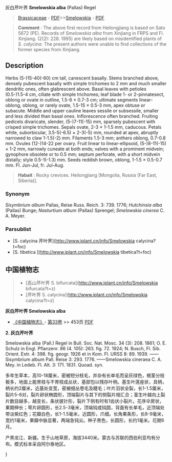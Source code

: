 灰白芹叶荠 **Smelowskia alba** (Pallas) Regel

> [Brassicaceae](http://www.iplant.cn/info/Brassicaceae?t=foc) - [PDF](http://www.iplant.cn/foc/pdf/Brassicaceae.pdf)>>[Smelowskia](http://www.iplant.cn/info/Smelowskia?t=foc) - [PDF](http://www.iplant.cn/foc/pdf/Smelowskia.pdf)

> **Comment** : 
> The above first record from Heilongjiang is based on Sato 5672 (PE). Records of *Smelowskia alba* from Xinjiang in FRPS and Fl. Xinjiang. (2(2): 228. 1995) are likely based on misidentified plants of *S. calycina*. The present authors were unable to find collections of the former species from Xinjiang.

## Description

Herbs (5-)15-40(-60) cm tall, canescent basally. Stems branched above, densely pubescent basally with simple trichomes to 2 mm and much smaller dendritic ones, often glabrescent above. Basal leaves with petioles (0.5-)1.5-4 cm, ciliate with simple trichomes; leaf blade 1- or 2-pinnatesect, oblong or ovate in outline, 1.5-6 × 0.7-3 cm; ultimate segments linear-oblong, oblong, or rarely ovate, 1.5-15 × 0.5-3 mm, apex obtuse or subacute. Middle and upper cauline leaves sessile or subsessile, smaller and less divided than basal ones. Inflorescence often branched. Fruiting pedicels divaricate, slender, (5-)7-11(-15) mm, sparsely pubescent with crisped simple trichomes. Sepals ovate, 2-3 × 1-1.5 mm, caducous. Petals white, suborbicular, 3.5-5(-6.5) × 2-3(-5) mm, rounded at apex, abruptly narrowed to claw 1-1.5(-2) mm. Filaments 1.5-3 mm; anthers oblong, 0.7-0.8 mm. Ovules (12-)14-22 per ovary. Fruit linear to linear-ellipsoid, (5-)8-11(-15) × 1-2 mm, narrowly cuneate at both ends; valves with a prominent midvein; gynophore obsolete or to 0.5 mm; septum perforate, with a short midvein distally; style 0.5-1(-1.3) mm. Seeds reddish brown, oblong, 1-1.5 × 0.5-0.7 mm. Fl. Jun-Jul, fr. Jul-Aug.

> **Habait** : 
> Rocky crevices. Heilongjiang [Mongolia, Russia (Far East, Siberia)].

### Synonym
*Sisymbrium album* Pallas, Reise Russ. Reich. 3: 739. 1776; *Hutchinsia alba* (Pallas) Bunge; *Nasturtium album* (Pallas) Sprengel; *Smelowskia cinerea* C. A. Meyer.

### Parsublist

* [S.  calycina  芹叶荠](http://www.iplant.cn/info/Smelowskia calycina?t=foc)
* [S.  tibetica  ](http://www.iplant.cn/info/Smelowskia tibetica?t=foc)

## 中国植物志

> * [高山芹叶荠  S.  bifurcata](http://www.iplant.cn/info/Smelowskia bifurcata?t=z)
> * [芹叶荠  S.  calycina](http://www.iplant.cn/info/Smelowskia calycina?t=z)

**灰白芹叶荠 Smelowskia alba**

* [《中国植物志》](http://www.iplant.cn/frps)- [第33卷](http://www.iplant.cn/frps/vol/33) >> 453页 [PDF](http://www.iplant.cn/frps/pdf/33/453.PDF)

**2. 灰白芹叶荠**

Smelowskia alba (Pall.) Regel in Bull. Soc. Nat. Mosc. 34 (3): 208. 1861; O. E. Schulz in Engl. Pflanzenr. 86 (4. 105): 263. fig. 72. 1924; N. Busch, Fl. Sib. Orient. Extr. 4: 398. fig. geogr. 1926 et in Kom. Fl. URSS 8: 89. 1939. ——Sisymbrium album Pall. Reise 3: 293. 1776. ——Smelowskia cineraea C. A. Mey. in Ledeb. Fl. Alt. 3: 171. 1831. Quoad. syn.

多年生草本，高10-18厘米，密被短分枝毛，并杂有长单毛而呈灰绿色，根茎分枝极多，地面上能育枝与不育枝成丛状，基部包以残存叶柄。基生叶莲座状，具柄，柄长约2厘米，近基处变宽，密被细丛卷毛及睫毛；叶片羽状全裂，长1-1.5厘米，裂片5-8对，裂片卵状椭圆形，顶端裂片与其下的侧裂片相汇合；茎生叶越向上裂片数目越多，越变长，条状披针形，裂片下侧有时有1齿状小裂片。花序伞房状，果期伸长；萼片卵圆形，长2.5-3毫米，顶端钝或钝圆，背面有长单毛，近顶端处带淡紫红色；花瓣白色，长1-1.5毫米，近圆形，爪细。长角果条形，长8-9毫米，宽约1毫米，果瓣中脉显著，两端急钝尖。种子黑色，长圆形，长约1毫米。花期6月。

产黑龙江、新疆。生于山地草原，海拔3440米。蒙古与苏联的西伯利亚均有分布。模式标本采自阿尔泰地区。

}